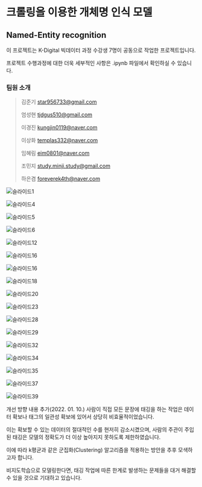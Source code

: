 # 크롤링을 이용한 개체명 인식 모델 
## Named-Entity recognition

이 프로젝트는 K-Digital 빅데이터 과정 수강생 7명이 공동으로 작업한 프로젝트입니다.

프로젝트 수행과정에 대한 더욱 세부적인 사항은 .ipynb 파일에서 확인하실 수 있습니다.

### 팀원 소개
>김준기 star956733@gmail.com
>
>엄성현 tjdgus510@gmail.com
>
>이경진 kungjin0119@naver.com
>
>이상화 templas332@naver.com
>
>임혜림 eim0801@naver.com
>
>조민지 study.minji.study@gmail.com
>
>하은겸 foreverek4th@naver.com

![슬라이드1](https://user-images.githubusercontent.com/83121895/150081129-8a46c978-6535-4775-b652-2f9f013832ab.GIF)

![슬라이드4](https://user-images.githubusercontent.com/83121895/150081177-942bbdc5-a847-4ee0-9130-7d6145a3e1cd.GIF)

![슬라이드5](https://user-images.githubusercontent.com/83121895/150081207-900e6c18-44d9-4be6-9ae6-7a72ad08bc95.GIF)

![슬라이드6](https://user-images.githubusercontent.com/83121895/150081244-c71af820-8b2c-4211-9e06-1e14600c877c.GIF)

![슬라이드12](https://user-images.githubusercontent.com/83121895/150081311-ef8ebdc3-4dae-4e98-8135-d175e3c4d873.GIF)

![슬라이드16](https://user-images.githubusercontent.com/83121895/150081389-782df664-d600-4cd5-9d16-e57675fcb74b.GIF)

![슬라이드16](https://user-images.githubusercontent.com/83121895/150081408-a76ad62c-3911-4385-93db-c7e278341cb7.GIF)

![슬라이드18](https://user-images.githubusercontent.com/83121895/150081438-c6e449d6-4cd8-4434-bb17-2f7b4045fb31.GIF)

![슬라이드20](https://user-images.githubusercontent.com/83121895/150081465-a20652ab-6ecb-4fbe-a40c-c688359f3560.GIF)

![슬라이드23](https://user-images.githubusercontent.com/83121895/150081513-e7c90b02-b42e-44c7-915e-83fe553d95d4.GIF)

![슬라이드28](https://user-images.githubusercontent.com/83121895/150081561-f8dbf054-d1eb-4cc3-bd79-c9c10572d98d.GIF)

![슬라이드29](https://user-images.githubusercontent.com/83121895/150081599-76aaf758-5045-4b20-972c-0390b582ed28.GIF)

![슬라이드32](https://user-images.githubusercontent.com/83121895/150081616-3f0a4b0e-7530-4922-9737-d157e2d07e54.GIF)

![슬라이드34](https://user-images.githubusercontent.com/83121895/150081650-e6610a35-9454-4b7e-9cad-cf4bb0f48736.GIF)

![슬라이드35](https://user-images.githubusercontent.com/83121895/150081662-9a185e86-3911-4d68-a002-36d7e289dd26.GIF)

![슬라이드37](https://user-images.githubusercontent.com/83121895/150081682-932bc807-228d-4e99-bf90-97e15b640bb3.GIF)

![슬라이드39](https://user-images.githubusercontent.com/83121895/150081704-14972186-dabf-486f-843c-8455376c6e99.GIF)

개선 방향 내용 추가(2022. 01. 10.)
사람이 직접 모든 문장에 태깅을 하는 작업은 데이터 확보나 태그의 일관성 확보에 있어서 상당히 비효율적이었습니다.

이는 확보할 수 있는 데이터의 절대적인 수를 현저히 감소시켰으며, 사람의 주관이 주입된 태깅은 모델의 정확도가 더 이상 높아지지 못하도록 제한하였습니다.

이에 따라 k평균과 같은 군집화(Clustering) 알고리즘을 적용하는 방안을 추후 모색하고자 합니다.

비지도학습으로 모델링한다면, 태깅 작업에 따른 한계로 발생하는 문제들을 대거 해결할 수 있을 것으로 기대하고 있습니다.
